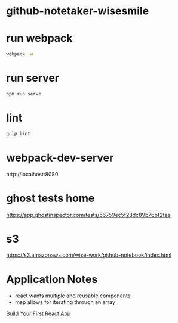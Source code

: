 # github-notetaker-wisesmile

# run webpack
```bash
webpack -w
```

# run server
```bash
npm run serve
```

# lint
```bash
gulp lint
```

# webpack-dev-server
http://localhost:8080

# ghost tests home
https://app.ghostinspector.com/tests/56759ec5f28dc89b76bf2fae

# s3
https://s3.amazonaws.com/wise-work/github-notebook/index.html

# Application Notes
- react wants multiple and reusable components
- map allows for iterating through an array

[Build Your First React App](https://egghead.io/series/build-your-first-react-js-application)
